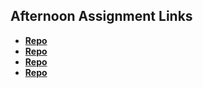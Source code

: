 ## Afternoon Assignment Links

* **[Repo](https://github.com/JeremyOlds/Scoreboard)**
* **[Repo](https://github.com/JeremyOlds/Vampire_Swarm)**
* **[Repo](https://github.com/JeremyOlds/Ice_Cream_Parlor)**
* **[Repo](https://github.com/JeremyOlds/<ASSIGNMENT_REPO>)**

